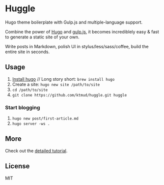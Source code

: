 # Huggle

Hugo theme boilerplate with Gulp.js and multiple-language support.

Combine the power of [Hugo](http://hugo.spf13.com/) and [gulp.js](http://gulpjs.com/),
it becomes incrediblely easy & fast to generate a static site of your own.

Write posts in Markdown, polish UI in stylus/less/sass/coffee,
build the entire site in seconds.

## Usage

1. [Install hugo](http://hugo.spf13.com/overview/installing) //
   Long story short: `brew install hugo`
1. Create a site: `hugo new site /path/to/site`
1. `cd /path/to/site`
1. `git clone https://github.com/ktmud/huggle.git huggle`

### Start blogging

1. `hugo new post/first-article.md`
1. `hugo server -ws .`


## More

Check out the [detailed tutorial](http://ktmud.github.io/huggle/intro/).

## License

MIT

